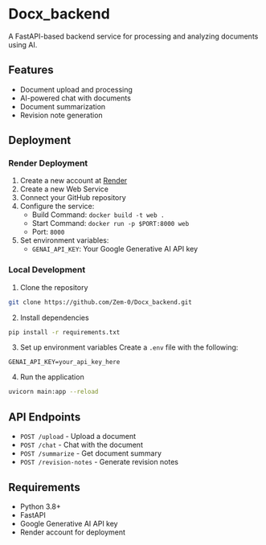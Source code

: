 # Docx_backend

A FastAPI-based backend service for processing and analyzing documents using AI.

## Features

- Document upload and processing
- AI-powered chat with documents
- Document summarization
- Revision note generation

## Deployment

### Render Deployment

1. Create a new account at [Render](https://render.com)
2. Create a new Web Service
3. Connect your GitHub repository
4. Configure the service:
   - Build Command: `docker build -t web .`
   - Start Command: `docker run -p $PORT:8000 web`
   - Port: `8000`
5. Set environment variables:
   - `GENAI_API_KEY`: Your Google Generative AI API key

### Local Development

1. Clone the repository
```bash
git clone https://github.com/Zem-0/Docx_backend.git
```

2. Install dependencies
```bash
pip install -r requirements.txt
```

3. Set up environment variables
Create a `.env` file with the following:
```
GENAI_API_KEY=your_api_key_here
```

4. Run the application
```bash
uvicorn main:app --reload
```

## API Endpoints

- `POST /upload` - Upload a document
- `POST /chat` - Chat with the document
- `POST /summarize` - Get document summary
- `POST /revision-notes` - Generate revision notes

## Requirements

- Python 3.8+
- FastAPI
- Google Generative AI API key
- Render account for deployment

